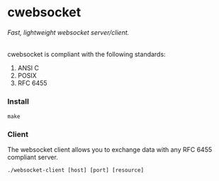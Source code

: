 # cwebsocket

###### Fast, lightweight websocket server/client.

cwebsocket is compliant with the following standards:

1. ANSI C
2. POSIX
3. RFC 6455

### Install

	make

### Client

The websocket client allows you to exchange data with any RFC 6455 compliant server.

	./websocket-client [host] [port] [resource]

